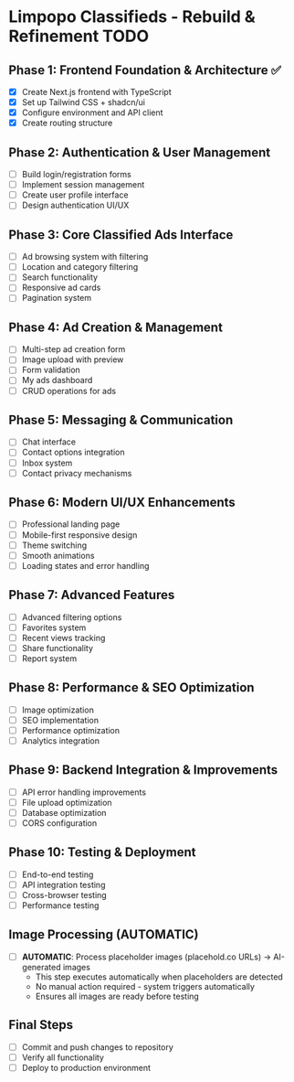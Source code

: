 # Limpopo Classifieds - Rebuild & Refinement TODO

## Phase 1: Frontend Foundation & Architecture ✅
- [x] Create Next.js frontend with TypeScript
- [x] Set up Tailwind CSS + shadcn/ui
- [x] Configure environment and API client
- [x] Create routing structure

## Phase 2: Authentication & User Management
- [ ] Build login/registration forms
- [ ] Implement session management
- [ ] Create user profile interface
- [ ] Design authentication UI/UX

## Phase 3: Core Classified Ads Interface
- [ ] Ad browsing system with filtering
- [ ] Location and category filtering
- [ ] Search functionality
- [ ] Responsive ad cards
- [ ] Pagination system

## Phase 4: Ad Creation & Management
- [ ] Multi-step ad creation form
- [ ] Image upload with preview
- [ ] Form validation
- [ ] My ads dashboard
- [ ] CRUD operations for ads

## Phase 5: Messaging & Communication
- [ ] Chat interface
- [ ] Contact options integration
- [ ] Inbox system
- [ ] Contact privacy mechanisms

## Phase 6: Modern UI/UX Enhancements
- [ ] Professional landing page
- [ ] Mobile-first responsive design
- [ ] Theme switching
- [ ] Smooth animations
- [ ] Loading states and error handling

## Phase 7: Advanced Features
- [ ] Advanced filtering options
- [ ] Favorites system
- [ ] Recent views tracking
- [ ] Share functionality
- [ ] Report system

## Phase 8: Performance & SEO Optimization
- [ ] Image optimization
- [ ] SEO implementation
- [ ] Performance optimization
- [ ] Analytics integration

## Phase 9: Backend Integration & Improvements
- [ ] API error handling improvements
- [ ] File upload optimization
- [ ] Database optimization
- [ ] CORS configuration

## Phase 10: Testing & Deployment
- [ ] End-to-end testing
- [ ] API integration testing
- [ ] Cross-browser testing
- [ ] Performance testing

## Image Processing (AUTOMATIC)
- [ ] **AUTOMATIC**: Process placeholder images (placehold.co URLs) → AI-generated images
  - This step executes automatically when placeholders are detected
  - No manual action required - system triggers automatically
  - Ensures all images are ready before testing

## Final Steps
- [ ] Commit and push changes to repository
- [ ] Verify all functionality
- [ ] Deploy to production environment